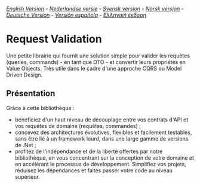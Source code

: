 ﻿_[English Version](README-EN.md) - [Nederlandse versie](README-NL.md) - [Svensk version](README-SE.md) - [Norsk versjon](README-NO.md) - [Deutsche Version](README-DE.md) - [Versión española](README-ES.md) - [Ελληνική έκδοση](README-GR.md)_

# Request Validation

Une petite librairie qui fournit une solution simple pour valider les requêtes (queries, commands) - en tant que DTO - et convertir leurs propriétés en Value Objects. Très utile dans le cadre d'une approche CQRS ou Model Driven Design. 

## Présentation

Grâce à cette bibliothèque :

- bénéficiez d'un haut niveau de découplage entre vos contrats d'API et vos requêtes de domaine (requêtes, commandes) ;
- concevez des architectures évolutives, flexibles et facilement testables, sans être lié à un framework lourd, dans une large gamme de versions de .Net ;
- profitez de l'indépendance et de la liberté offertes par notre bibliothèque, en vous concentrant sur la conception de votre domaine et en accélérant le processus de développement. Simplifiez vos projets, réduisez les dépendances et faites passer votre code au niveau supérieur.